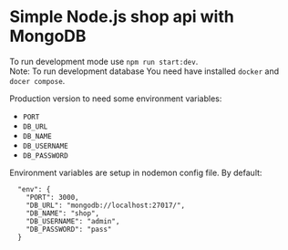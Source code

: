 # Simple Node.js shop api with MongoDB

To run development mode use `npm run start:dev`.  
Note: To run development database You need have installed `docker` and `docer compose`.

Production version to need some environment variables:
  - `PORT`
  - `DB_URL`
  - `DB_NAME`
  - `DB_USERNAME`
  - `DB_PASSWORD`

Environment variables are setup in nodemon config file. By default: 
```
  "env": {
    "PORT": 3000,
    "DB_URL": "mongodb://localhost:27017/",
    "DB_NAME": "shop",
    "DB_USERNAME": "admin",
    "DB_PASSWORD": "pass"
  }
```
